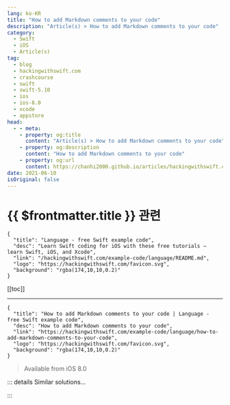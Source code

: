 ```yaml
---
lang: ko-KR
title: "How to add Markdown comments to your code"
description: "Article(s) > How to add Markdown comments to your code"
category:
  - Swift
  - iOS
  - Article(s)
tag: 
  - blog
  - hackingwithswift.com
  - crashcourse
  - swift
  - swift-5.10
  - ios
  - ios-8.0
  - xcode
  - appstore
head:
  - - meta:
    - property: og:title
      content: "Article(s) > How to add Markdown comments to your code"
    - property: og:description
      content: "How to add Markdown comments to your code"
    - property: og:url
      content: https://chanhi2000.github.io/articles/hackingwithswift.com/example-code/language/how-to-add-markdown-comments-to-your-code.html
date: 2021-06-10
isOriginal: false
---
```


# {{ $frontmatter.title }} 관련

```component VPCard
{
  "title": "Language - free Swift example code",
  "desc": "Learn Swift coding for iOS with these free tutorials – learn Swift, iOS, and Xcode",
  "link": "/hackingwithswift.com/example-code/language/README.md",
  "logo": "https://hackingwithswift.com/favicon.svg",
  "background": "rgba(174,10,10,0.2)"
}
```

[[toc]]

---

```component VPCard
{
  "title": "How to add Markdown comments to your code | Language - free Swift example code",
  "desc": "How to add Markdown comments to your code",
  "link": "https://hackingwithswift.com/example-code/language/how-to-add-markdown-comments-to-your-code",
  "logo": "https://hackingwithswift.com/favicon.svg",
  "background": "rgba(174,10,10,0.2)"
}
```

> Available from iOS 8.0

<!-- TODO: 작성 -->

<!-- 
Swift has special syntax that lets you embed Markdown-formatted text into your source code, which gets parsed by Xcode and displayed in the Quick Help system pane. Using specially formatted code comments, you can document what parameters should be passed in, what the return value will contain, any errors that can be thrown, and more.

This documentation is *not* the same as the regular inline comments you add to particular code. These special comments are placed before your functions and classes and are used to show information in the Quick Help pane, as well as in the autocomplete popup, and are formatted so that both humans and Xcode can read them.

Markdown comments start with `/**` and end with `*/`, like this:

```swift
/**
Call this function to grok some globs.
*/
func myGreatFunction() {
    // do stuff
}
```

In this text you can use a selection of Markdown formatting, as shown below:

<pre class=" language-markdown"><code class=" language-markdown">Place text in `backticks` to mark code; on your keyboard these usually share a key with tilde, ~.
* You can write bullets by starting with an asterisk then a space.
    * Indent your asterisks to create sublists
1. You can write numbered listed by starting with 1.
1. Subsequent items can also be numbered 1. and Xcode will renumber them automatically.

# Headings start with a # symbol
If you need subheadings, use ##, ###, and so on.

If you want to write a link, [place your text in brackets](and your link in parentheses)
Write a *single asterisk* around words to make them italic
Write **two asterisks** around words to make them bold
```

If you’re using Xcode 13 or later, you can use double backticks to produce links inside DocC documentation, like this: 

<pre class=" language-markdown"><code class=" language-markdown">Make sure and avoid using ``badFunction()`` unless you enjoy problems.
```

<div class="hws-sponsor" style="position: relative;">
<a href="https://iosacademy.essentialdeveloper.com/p/ios-architect-crash-course-hwsfb5d/" style="display: block; position: absolute; top: 0; left: 0; width: 100%; height: 100%; z-index: 100;"></a>
<picture>
<source srcset="/img/sponsors/essentialdeveloper-dark.svg" media="(prefers-color-scheme: dark)">
<img alt="Hacking with Swift is sponsored by Essential Developer." src="/img/sponsors/essentialdeveloper-light.svg">
</picture>
<strong class="badge badge-danger">SPONSORED** Join a FREE crash course for mid/senior iOS devs who want to achieve an expert level of technical and practical skills – it’s the fast track to being a complete senior developer! Hurry up because it'll be available only until September 29th.

<p class="text-right"><a href="https://iosacademy.essentialdeveloper.com/p/ios-architect-crash-course-hwsfb5d/" class="btn btn-info" style="border-radius: 10px; text-decoration: none; margin-bottom: 0; font-weight: bold;">Click to save your spot</a>

</div>
<p class="text-center" style="margin-top: -20px; margin-bottom: 40px; font-style: italic;"><a href="/sponsor">Sponsor Hacking with Swift and reach the world's largest Swift community!</a>

---

## Documentation keywords

Beyond using text to describe your functions, Swift lets you add special keywords that get displayed in the Quick Help pane.
First, the `Returns` keyword lets you specify what value the caller can expect back when the function runs successfully. 

<pre class=" language-markdown"><code class=" language-markdown">- Returns: A string containing a date formatted as RFC-822
```

Next is the `Parameter` keyword. This lets you specify the name of a parameter and describe what it contains. You can include as many `Parameter` lines as you have parameters.

<pre class=" language-markdown"><code class=" language-markdown">- Parameter album: The name of a Taylor Swift album
- Parameter track: The track number to load
```

Third is the `Throws` keyword, which lets you specify a comma-separated list of the error types that can be thrown by the function:

<pre class=" language-markdown"><code class=" language-markdown">- Throws: LoadError.networkFailed, LoadError.writeFailed
```

There are others, but those three are the most useful when you’re just starting out. If you include more freeform text between the documentation keywords, it will just be flowed into the correct position in Quick Help.

-->

::: details Similar solutions…

<!--
/quick-start/swiftui/how-to-render-markdown-content-in-text">How to render Markdown content in text 
/example-code/system/how-to-run-code-when-your-app-is-terminated">How to run code when your app is terminated 
/example-code/uikit/how-to-create-live-playgrounds-in-xcode">How to create live playgrounds in Xcode 
/quick-start/swiftui/how-to-use-instruments-to-profile-your-swiftui-code-and-identify-slow-layouts">How to use Instruments to profile your SwiftUI code and identify slow layouts 
/example-code/uikit/how-to-localize-your-ios-app">How to localize your iOS app</a>
-->

:::

